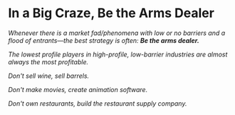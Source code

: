 In a Big Craze, Be the Arms Dealer
===

*Whenever there is a market fad/phenomena with low or no barriers and a flood of entrants—the best strategy is often: **Be the arms dealer.***

*The lowest profile players in high-profile, low-barrier industries are almost always the most profitable.*

*Don't sell wine, sell barrels.*

*Don't make movies, create animation software.*

*Don't own restaurants, build the restaurant supply company.*